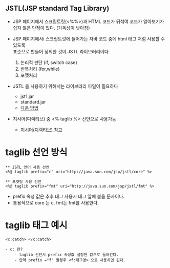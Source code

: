 ## JSTL(JSP standard Tag Library)

- JSP 페이지에서 스크립트릿(<%%>)과 HTML 코드가 뒤섞여 코드가 알아보기가 쉽지 않은 단점이 있다. (가독성이 낮아짐)

- JSP 페이지에서i 스크립트릿에 들어가는 자바 코드 중에 html 태그 처럼 사용할 수 있도록 <br>
  표준으로 만들어 정의한 것이 JSTL 라이브러리이다.
  1. 논리적 판단 (if, switch case)
  2. 반복처리 (for,while)
  3. 포맷처리
- JSTL 을 사용하기 위해서는 라이브러리 파일이 필요하다

  - jst1.jar
  - standard.jar
  - [다운 방법]()

- 지시어(디렉티브) 중 <% taglib %> 선언으로 사용가능
  - [지시어(디렉티브) 참고](https://github.com/hyeah0/SmartWeb_Contents_WebApplication_developer_class/blob/main/5_web/05_jsp/02_01_jsp%EC%A7%80%EC%8B%9C%EC%96%B4%3C%25%40%25%3E.md)

# taglib 선언 방식

```
** JSTL 언어 사용 선언
<%@ taglib prefix="c" uri="http://java.sun.com/jsp/jstl/core" %>

** 포멧팅 사용 선언
<%@ taglib prefix="fmt" uri="http://java.sun.com/jsp/jstl/fmt" %>
```

- prefix 속성 값은 추후 태그 사용시 태그 앞에 붙을 문자이다.
- 통용적으로 core 는 c, fmt는 fmt를 사용한다.

# taglib 태그 예시

```
<c:catch> </c:catch>
```

    - c: 란?
        - taglib 선언시 prefix 속성값 설정한 값으로 들어간다.
        - 만약 prefix ="f" 할경우 <f:태그명> 으로 사용하면 된다.
